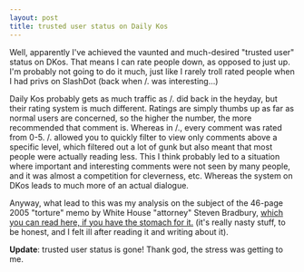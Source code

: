 ```yaml
---
layout: post
title: trusted user status on Daily Kos
---
```



Well, apparently I've achieved the vaunted and much-desired "trusted user" status on DKos. That means I can rate people down, as opposed to just up. I'm probably not going to do it much, just like I rarely troll rated people when I had privs on SlashDot (back when /. was interesting...)

Daily Kos probably gets as much traffic as /. did back in the heyday, but their rating system is much different. Ratings are simply thumbs up as far as normal users are concerned, so the higher the number, the more recommended that comment is. Whereas in /., every comment was rated from 0-5. /. allowed you to quickly filter to view only comments above a specific level, which filtered out a lot of gunk but also meant that most people were actually reading less. This I think probably led to a situation where important and interesting comments were not seen by many people, and it was almost a competition for cleverness, etc. Whereas the system on DKos leads to much more of an actual dialogue.

Anyway, what lead to this was my analysis on the subject of the 46-page 2005 "torture" memo by White House "attorney" Steven Bradbury, <a href="http://www.dailykos.com/story/2009/4/19/722103/-Torture-Memo-#2:-How-they-justified-the-unjustifiable">which you can read here, if you have the stomach for it.</a> (it's really nasty stuff, to be honest, and I felt ill after reading it and writing about it).

<strong>Update</strong>: trusted user status is gone! Thank god, the stress was getting to me.
